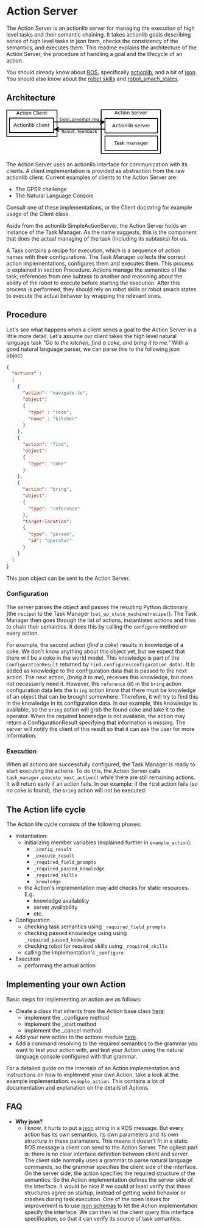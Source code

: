 # Action Server

The Action Server is an actionlib server for managing the execution of high level tasks and their semantic chaining.
It takes actionlib goals describing series of high level tasks in json form, checks the consistency of the semantics, and executes them.
This readme explains the architecture of the Action Server, the procedure of handling a goal and the lifecycle of an action.

You should already know about [ROS](http://wiki.ros.org/ROS/Tutorials), specifically [actionlib](http://wiki.ros.org/actionlib_tutorials/Tutorials), and a bit of [json](https://en.wikipedia.org/wiki/JSON).
You should also know about the [robot skills](https://github.com/tue-robotics/tue_robocup/tree/master/robot_skills) and [robot_smach_states](https://github.com/tue-robotics/tue_robocup/tree/master/robot_smach_states).

## Architecture

![Action Server architecture](doc/action_server_architecture.jpg)

The Action Server uses an actionlib interface for communication with its clients.
A client implementation is provided as abstraction from the raw actionlib client.
Current examples of clients to the Action Server are:
 - The GPSR challenge
 - The Natural Language Console

Consult one of these implementations, or the Client docstring for example usage of the Client class.

Aside from the actionlib SimpleActionServer, the Action Server holds an instance of the Task Manager.
As the name suggests, this is the component that does the actual managing of the task (including its subtasks) for us.

A Task contains a recipe for execution, which is a sequence of action names with their configurations.
The Task Manager collects the correct action implementations, configures them and executes them.
This process is explained in section Procedure.
Actions manage the semantics of the task, references from one subtask to another and reasoning about the ability of the robot to execute before starting the execution.
After this process is performed, they should rely on robot skills or robot smach states to execute the actual behavior by wrapping the relevant ones.

## Procedure

Let's see what happens when a client sends a goal to the Action Server in a little more detail.
Let's assume our client takes the high level natural language task *"Go to the kitchen, find a coke, and bring it to me."*
With a good natural language parser, we can parse this to the following json object:
```json
{
  "actions" :
  [
    {
      "action": "navigate-to",
      "object":
      {
        "type" : "room",
        "name" : "kitchen"
      }
    },
    {
      "action": "find",
      "object":
      {
        "type": "coke"
      }
    },
    {
      "action": "bring",
      "object":
      {
        "type": "reference"
      },
      "target-location":
      {
        "type": "person",
        "id": "operator"
      }
    }
  ]
}
```
This json object can be sent to the Action Server.

### Configuration

The server parses the object and passes the resulting Python dictionary (the `recipe`) to the Task Manager (`set_up_state_machine(recipe)`).
The Task Manager then goes through the list of actions, instantiates actions and tries to chain their semantics.
It does this by calling the `configure` method on every action.

For example, the second action (*find a coke*) results in knowledge of a coke.
We don't know anything about this object yet, but we expect that there will be a coke in the world model.
This knowledge is part of the `ConfigurationResult` returned by `Find.configure(configuration_data)`.
It is added as knowledge to the configuration data that is passed to the next action.
The next action, (*bring it to me*), receives this knowledge, but does not necessarily need it.
However, the `reference` (*it*) in the `bring` action configuration data lets the `bring` action know that there must be knowledge of an object that can be brought somewhere.
Therefore, it will try to find this in the knowledge in its configuration data.
In our example, this knowledge is available, so the `bring` action will grab the found coke and take it to the operator.
When the required knowledge is not available, the action may return a ConfigurationResult specifying that information is missing.
The server will notify the client of this result so that it can ask the user for more information.

### Execution

When all actions are successfully configured, the Task Manager is ready to start executing the actions.
To do this, the Action Server calls `task_manager.execute_next_action()` while there are still remaining actions.
It will return early if an action fails.
In our example: if the `find` action fails (so no coke is found), the `bring` action will not be executed.

## The Action life cycle

The Action life cycle consists of the following phases:
 - Instantiation:
    - initializing member variables (explained further in `example_action`):
      - `_config_result`
      - `_execute_result`
      - `_required_field_prompts`
      - `_required_passed_knowledge`
      - `_required_skills`
      - `_knowledge`
    - the Action's implementation may add checks for static resources. E.g.
      - knowledge availability
      - server availability
      - etc.
 - Configuration
    - checking task semantics using `_required_field_prompts`
    - checking passed knowledge using using `_required_passed_knowledge`
    - checking robot for required skills using `_required_skills`
    - calling the implementation's `_configure`
 - Execution
    - performing the actual action

## Implementing your own Action
Basic steps for implementing an action are as follows:
  - Create a class that inherits from the Action base class [here](action_server/src/action_server/actions):
    - implement the \_configure method
    - implement the \_start method
    - implement the \_cancel method
  - Add your new action to the actions module [here](action_server/src/action_server/actions/__init__.py).
  - Add a command resolving to the required semantics to the grammar you want to test your action with, and test your Action using the natural language console configured with that grammar.

For a detailed guide on the internals of an Action implementation and instructions on how to implement your own Action, take a look at the example implementation: `example_action`.
This contains a lot of documentation and explanation on the details of Actions.

## FAQ

 - **Why json?**
   - I know, it hurts to put a [json](https://en.wikipedia.org/wiki/JSON) string in a ROS message.
   But every action has its own semantics, its own parameters and its own structure in these parameters.
   This means it doesn't fit in a static ROS message a client can send to the Action Server. The ugliest part is: there is no clear interface definition between client and server.
   The client side normally uses a grammar to parse natural language commands, so the grammar specifies the client side of the interface.
   On the server side, the action specifies the required structure of the semantics.
   So the Action implementation defines the server side of the interface.
   It would be nice if we could at least verify that these structures agree on startup, instead of getting weird behavior or crashes during task execution.
   One of the open issues for improvement is to use [json schemas](http://json-schema.org/) to let the Action implementation specify the interface.
   We can then let the client query this interface specification, so that it can verify its source of task semantics.
